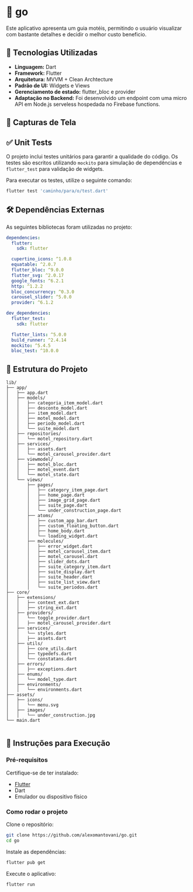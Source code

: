 # 📱 go

Este aplicativo apresenta um guia motéis, permitindo o usuário visualizar com bastante detalhes e decidir o melhor custo beneficio.
  
## 🚀 Tecnologias Utilizadas

- **Linguagem:** Dart  
- **Framework:** Flutter  
- **Arquitetura:** MVVM + Clean Archtecture
- **Padrão de UI:** Widgets e Views
- **Gerenciamento de estado:** flutter_bloc e provider
- **Adaptação no Backend:** Foi desenvolvido um endpoint com uma micro API em Node.js serveless hospedada no Firebase functions.

## 📸 Capturas de Tela

## ✅ Unit Tests

O projeto inclui testes unitários para garantir a qualidade do código. Os testes são escritos utilizando `mockito` para simulação de dependências e `flutter_test` para validação de widgets.

Para executar os testes, utilize o seguinte comando:

```sh
flutter test 'caminho/para/o/test.dart'
```

## 🛠 Dependências Externas

As seguintes bibliotecas foram utilizadas no projeto:

```yaml
dependencies:
  flutter:
    sdk: flutter

  cupertino_icons: ^1.0.8
  equatable: ^2.0.7
  flutter_bloc: ^9.0.0
  flutter_svg: ^2.0.17
  google_fonts: ^6.2.1
  http: ^1.2.2
  bloc_concurrency: ^0.3.0
  carousel_slider: ^5.0.0
  provider: ^6.1.2

dev_dependencies:
  flutter_test:
    sdk: flutter

  flutter_lints: ^5.0.0
  build_runner: ^2.4.14
  mockito: ^5.4.5
  bloc_test: ^10.0.0
```

## 📂 Estrutura do Projeto

```
lib/
├── app/                    
│   ├── app.dart            
│   ├── models/             
│   │   ├── categoria_item_model.dart
│   │   ├── desconto_model.dart
│   │   ├── item_model.dart
│   │   ├── motel_model.dart
│   │   ├── periodo_model.dart
│   │   └── suite_model.dart
│   ├── repositories/       
│   │   └── motel_repository.dart
│   ├── services/           
│   │   ├── assets.dart
│   │   └── motel_carousel_provider.dart
│   ├── viewmodel/          
│   │   ├── motel_bloc.dart
│   │   ├── motel_event.dart
│   │   └── motel_state.dart
│   └── views/              
│       ├── pages/          
│       │   ├── category_item_page.dart
│       │   ├── home_page.dart
│       │   ├── image_grid_page.dart
│       │   ├── suite_page.dart
│       │   └── under_construction_page.dart
│       ├── atoms/          
│       │   ├── custom_app_bar.dart
│       │   ├── custom_floating_button.dart
│       │   ├── home_body.dart
│       │   └── loading_widget.dart
│       ├── molecules/      
│       │   ├── error_widget.dart
│       │   ├── motel_carousel_item.dart
│       │   ├── motel_carousel.dart
│       │   ├── slider_dots.dart
│       │   ├── suite_category_item.dart
│       │   ├── suite_display.dart
│       │   ├── suite_header.dart
│       │   ├── suite_list_view.dart
│       │   └── suite_periodos.dart
├── core/                   
│   ├── extensions/             
│   │   ├── context_ext.dart
│   │   ├── string_ext.dart
│   ├── providers/
│   │   └── toggle_provider.dart
│   │   ├── motel_carousel_provider.dart              
│   ├── services/              
│   │   └── styles.dart
│   │   ├── assets.dart    
│   ├── utils/                 
│   │   ├── core_utils.dart
│   │   ├── typedefs.dart
│   │   └── constatans.dart
│   ├── errors/
│   │   ├── exceptions.dart             
│   ├── enums/              
│   │   └── model_type.dart
│   ├── environments/       
│   │   └── environments.dart
├── assets/                  
│   ├── icons/              
│   │   └── menu.svg
│   ├── images/             
│   │   └── under_construction.jpg      
└── main.dart               


```

## 📌 Instruções para Execução

### Pré-requisitos

Certifique-se de ter instalado:

- [Flutter](https://flutter.dev/docs/get-started/install)
- Dart
- Emulador ou dispositivo físico

### Como rodar o projeto

Clone o repositório:

```sh
git clone https://github.com/alexomantovani/go.git
cd go
```

Instale as dependências:

```sh
flutter pub get
```

Execute o aplicativo:

```sh
flutter run
```
